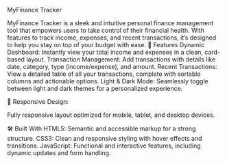 MyFinance Tracker

MyFinance Tracker is a sleek and intuitive personal finance management tool that empowers users to take control of their financial health. With features to track income, expenses, and recent transactions, it’s designed to help you stay on top of your budget with ease.
🌟 Features
    Dynamic Dashboard:
        Instantly view your total income and expenses in a clean, card-based layout.
    Transaction Management:
        Add transactions with details like date, category, type (income/expense), and amount.
    Recent Transactions:
        View a detailed table of all your transactions, complete with sortable columns and actionable options.
    Light & Dark Mode:
        Seamlessly toggle between light and dark themes for a personalized experience.

🎨 Responsive Design:

 Fully responsive layout optimized for mobile, tablet, and desktop devices.

🛠️ Built With
    HTML5: Semantic and accessible markup for a strong structure.
    CSS3: Clean and responsive styling with hover effects and transitions.
    JavaScript: Functional and interactive features, including dynamic updates and form handling.
